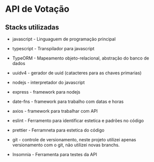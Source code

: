 # API de Votação

## Stacks utilizadas
- javascript - Linguaguem de programação principal
- typescript - Transpilador para javascript

- TypeORM - Mapeamento objeto-relacional, abstração do banco de dados
- uuidv4 - gerador de uuid (catacteres para as chaves primarias)

- nodejs - interpretador do javascript
- express - framework para nodejs
- date-fns - framework para trabalho com datas e horas
- axios - framework para trabalhar com API

- eslint - Ferramento para identificar estetica e padrões no código
- prettier - Ferramneta para estetica do código

- git - controle de versionamento, neste projeto utilizei apenas versionamento com o git, não utilizei novas branchs.
- Insomnia - Ferramenta para testes da API



